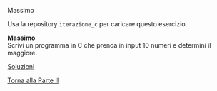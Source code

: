Massimo

Usa la repository `iterazione_c` per caricare questo esercizio.

**Massimo**<br>
Scrivi un programma in C che prenda in input 10 numeri e determini il maggiore.

<a href="https://github.com/FabioZTessitore/laboratorio/tree/master/esercizi/part-ii/while">Soluzioni</a>

<a href="/activities/2">Torna alla Parte II</a>
